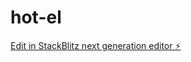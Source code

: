 # hot-el

[Edit in StackBlitz next generation editor ⚡️](https://stackblitz.com/~/github.com/aminesmt/hot-el)